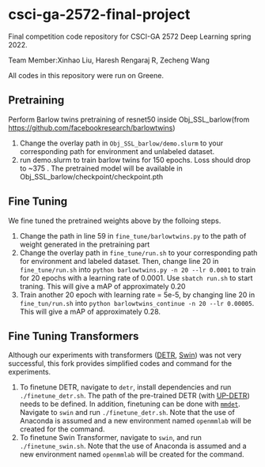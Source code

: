 # csci-ga-2572-final-project
Final competition code repository for CSCI-GA 2572 Deep Learning spring 2022.

Team Member:Xinhao Liu, Haresh Rengaraj R, Zecheng Wang

All codes in this repository were run on Greene.

## Pretraining
Perform Barlow twins pretraining of resnet50 inside Obj_SSL_barlow(from https://github.com/facebookresearch/barlowtwins)

1. Change the overlay path in `Obj_SSL_barlow/demo.slurm` to your corresponding path for environment and unlabeled dataset. 
2. run demo.slurm to train barlow twins for 150 epochs. Loss should drop to ~375 . The pretrained model will be available in Obj_SSL_barlow/checkpoint/checkpoint.pth

## Fine Tuning
We fine tuned the pretrained weights above by the folloing steps.
1. Change the path in line 59 in `fine_tune/barlowtwins.py` to the path of weight generated in the pretraining part
2. Change the overlay path in `fine_tune/run.sh` to your corresponding path for environment and labeled dataset. Then, change line 20 in `fine_tune/run.sh` into `python barlowtwins.py -n 20 --lr 0.0001` to train for 20 epochs with a learning rate of 0.0001. Use `sbatch run.sh` to start traning. This will give a mAP of approximately 0.20
3. Train another 20 epoch with learning rate = 5e-5, by changing line 20 in `fine_tun/run.sh` into `python barlowtwins_continue -n 20 --lr 0.00005`. This will give a mAP of approximately 0.28.

## Fine Tuning Transformers
Although our experiments with transformers ([DETR](https://github.com/facebookresearch/detr), [Swin](https://github.com/microsoft/Swin-Transformer)) was not very successful, this fork provides simplified codes and command for the experiments.
1. To finetune DETR, navigate to `detr`, install dependencies and run `./finetune_detr.sh`. The path of the pre-trained DETR (with [UP-DETR](https://github.com/dddzg/up-detr)) needs to be defined. In addition, finetuning can be done with [`mmdet`](https://github.com/open-mmlab/mmdetection). Navigate to `swin` and run `./finetune_detr.sh`. Note that the use of Anaconda is assumed and a new environment named `openmmlab` will be created for the command.
2. To finetune Swin Transformer, navigate to `swin`, and run `./finetune_swin.sh`. Note that the use of Anaconda is assumed and a new environment named `openmmlab` will be created for the command.
